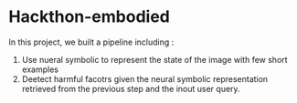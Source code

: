 # Hackthon-embodied

In this project, we built a pipeline including :
1. Use nueral symbolic to represent the state of the image with few short examples
2. Deetect harmful facotrs given the neural symbolic representation retrieved from the previous step and the inout user query.
